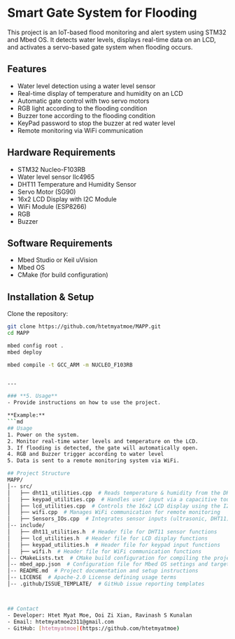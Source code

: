 # Smart Gate System for Flooding
This project is an IoT-based flood monitoring and alert system using STM32 and Mbed OS. It detects water levels, displays real-time data on an LCD, and activates a servo-based gate system when flooding occurs.


## Features
- Water level detection using a water level sensor
- Real-time display of temperature and humidity on an LCD
- Automatic gate control with two servo motors
- RGB light according to the flooding condition 
- Buzzer tone according to the flooding condition
- KeyPad password to stop the buzzer at red water level
- Remote monitoring via WiFi communication

## Hardware Requirements
- STM32 Nucleo-F103RB
- Water level sensor llc4965
- DHT11 Temperature and Humidity Sensor
- Servo Motor (SG90)
- 16x2 LCD Display with I2C Module
- WiFi Module (ESP8266)
- RGB 
- Buzzer

## Software Requirements
- Mbed Studio or Keil uVision
- Mbed OS
- CMake (for build configuration)


## Installation & Setup
Clone the repository:
```sh
git clone https://github.com/htetmyatmoe/MAPP.git
cd MAPP

mbed config root .
mbed deploy

mbed compile -t GCC_ARM -m NUCLEO_F103RB


---

### **5. Usage**
- Provide instructions on how to use the project.

**Example:**
```md
## Usage
1. Power on the system.
2. Monitor real-time water levels and temperature on the LCD.
3. If flooding is detected, the gate will automatically open.
4. RGB and Buzzer trigger according to water level
5. Data is sent to a remote monitoring system via WiFi.

## Project Structure
MAPP/
│-- src/
│   ├── dht11_utilities.cpp  # Reads temperature & humidity from the DHT11 sensor
│   ├── keypad_utilities.cpp  # Handles user input via a capacitive touch keypad
│   ├── lcd_utilities.cpp  # Controls the 16x2 LCD display using the I2C module
│   ├── wifi.cpp  # Manages WiFi communication for remote monitoring
│   ├── Sensors_IOs.cpp  # Integrates sensor inputs (ultrasonic, DHT11) and handles outputs
│-- include/
│   ├── dht11_utilities.h  # Header file for DHT11 sensor functions
│   ├── lcd_utilities.h  # Header file for LCD display functions
│   ├── keypad_utilities.h  # Header file for keypad input functions
│   ├── wifi.h  # Header file for WiFi communication functions
│-- CMakeLists.txt  # CMake build configuration for compiling the project
│-- mbed_app.json  # Configuration file for Mbed OS settings and target board
│-- README.md  # Project documentation and setup instructions
│-- LICENSE  # Apache-2.0 License defining usage terms
│-- .github/ISSUE_TEMPLATE/  # GitHub issue reporting templates



## Contact
- Developer: Htet Myat Moe, Ooi Zi Xian, Ravinash S Kunalan
- Email: htetmyatmoe2311@gmail.com
- GitHub: [htetmyatmoe](https://github.com/htetmyatmoe)

